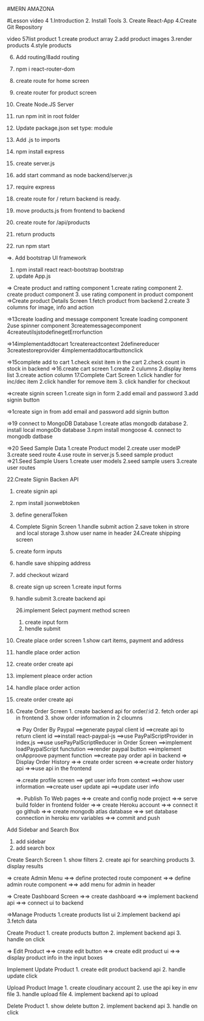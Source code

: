 #MERN AMAZONA

#Lesson
video 4
1.Introduction 2. Install Tools 3. Create React-App
4.Create Git Repository

video 57list product
1.create product array
2.add product images
3.render products
4.style products

6. Add routing/8add routing
1. npm i react-router-dom
1. create route for home screen
1. create router for product screen

1. Create Node.JS Server
1. run npm init in root folder
1. Update package.json set type: module
1. Add .js to imports
1. npm install express
1. create server.js
1. add start command as node backend/server.js
1. require express
1. create route for / return backend is ready.
1. move products.js from frontend to backend
1. create route for /api/products
1. return products
1. run npm start

=>. Add bootstrap UI framework

1. npm install react react-bootstrap bootstrap
1. update App.js

=> Create product and ratting component
1.create rating component 2. create product component 3. use rating component in product component
=>Create product Details Screen
1.fetch product from backend 2.create 3 columns for image, info and action

=>13create loading and message component
1create loading component
2use spinner component
3createmessagecomponent
4createutilsjstodefinegetErrorfunction

=>14implementaddtocart
1createreactcontext
2definereducer
3createstoreprovider
4implementaddtocartbuttonclick

=>15complete add to cart
1.check exist item in the cart
2.check count in stock in backend
=>16.create cart screen
1.create 2 culumns
2.display items list
3.create action column
17.Complete Cart Screen
1.click handler for inc/dec item
2.click handler for remove item 3. click handler for checkout

=>create signin screen
1.create sign in form
2.add email and password
3.add signin button

=>1create sign in from
add email and password
add signin button

=>19 connect to MongoDB Database
1.create atlas mongodb database 2. install local mongoDb database
3.npm install mongoose 4. connect to mongodb datbase

=>20 Seed Sample Data
1.create Product model
2.create user modelP
3.create seed route
4.use route in server.js
5.seed sample product
=>21.Seed Sample Users
1.create user models
2.seed sample users
3.create user routes

22.Create Signin Backen API

1.  create signin api
2.  npm install jsonwebtoken
3.  define generalToken

4.  Complete Signin Screen
    1.handle submit action
    2.save token in strore and local storage
    3.show user name in header
    24.Create shipping screen
5.  create form inputs
6.  handle save shipping address
7.  add checkout wizard
8.  create sign up screen
    1.create input forms
9.  handle submit
    3.create backend api

    26.implement Select payment method screen

    1. create input form
    2. hendle submit

10. Create place order screen
    1.show cart items, payment and address
11. handle place order action
12. create order create api

13. implement pleace order action
14. handle place order action
15. create order create api

16. Create Order Screen 1. create backend api for order/:id 2. fetch order api in frontend 3. show order information in 2 cloumns
    <!-- => Create Order Screen
    ==>create backend api for order/:id
    ==>fetch order api in frontend
    ==>show order information in 2 cloumns -->

    => Pay Order By Paypal
    ==>generate paypal client id
    ==>create api to return client id
    ==>install react-paypal-js
    ==>use PayPalScriptProvider in index.js
    ==>use usePayPalScriptReducer in Order Screen
    ==>implement loadPaypalScript functution
    ==>render paypal button
    ==>implement onApproove payment function
    ==>create pay order api in backend
    => Display Order History
    =>=> create order screen
    =>=>create order history api
    =>=>use api in the frontend

    =>.create profile screen
    ==> get user info from context
    ==>show user information
    ==>create user update api
    ==>update user info

    =>. Publish To Web pages
    =>=> create and config node project
    =>=> serve build folder in frontend folder
    =>=> create Heroku account
    =>=> connect it go github
    =>=> create mongodb atlas database
    =>=> set database connection in heroku env variables
    =>=> commit and push

Add Sidebar and Search Box

1. add sidebar
2. add search box

Create Search Screen 1. show filters 2. create api for searching products 3. display results

=> create Admin Menu
=>=> define protected route component
=>=> define admin route component
=>=> add menu for admin in header

=> Create Dashboard Screen
=>=> create dashboard
=>=> implement backend api
=>=> connect ui to backend

=>Manage Products
1.create products list ui
2.implement backend api
3.fetch data

Create Product 1. create products button 2. implement backend api 3. handle on click

=> Edit Product
=>=> create edit button
=>=> create edit product ui
=>=> display product info in the input boxes

Implement Update Product 1. create edit product backend api 2. handle update click

Upload Product Image 1. create cloudinary account 2. use the api key in env file 3. handle upload file 4. implement backend api to upload

Delete Product 1. show delete button 2. implement backend api 3. handle on click
